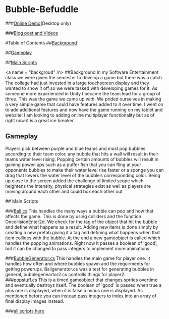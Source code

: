 # Bubble-Befuddle

###[Online Demo](http://raycoti.com/index.php/2016/09/15/bubble-befuddle-demo/)(Desktop only)

###[Blog post and Videos](http://raycoti.com/index.php/2016/09/07/bubble-befuddle/)

#Table of Contents
##[Background](#background)

##[Gameplay](#gameplay)

##[Main Scripts](#scripts)

<a name = "backgroud" /n>
##Background
In my Software Entertainment class we were given the semester to develop a game but there was a catch. The college had just invested in a large touchscreen display and they wanted to show it off so we were tasked with developing games for it. As someone more experienced in Unity I became the team lead for a group of three. This was the game we came up with. We prided ourselves in making a very simple game that could have features added to it over time.  I went on to add additional features and now have the game running on my tablet and website! I am looking to adding online multiplayer functionality but as of right now it is a great ice breaker.
<a name ="gameplay"/>
## Gameplay 
 Players pick between purple and blue teams and must pop bubbles according to their team color, any bubble that hits a wall will result in their teams water level rising. Popping certain amounts of bubbles will result in gaining power-ups such as a puffer fish that you can fling at your opponents bubbles to make their water level rise faster or a sponge you can drag that lowers the water level of the bubble’s corresponding color.  Being up close to the screen added the challenge of limited scope which heightens the intensity, physical strategies exist as well as players are moving around each other and could box each other out
 
 <a name ="scripts"/>
## Main Scripts 

###[Ball.cs](https://github.com/raycoti/Bubble-Befuddle/blob/master/Assets/Scripts/Ball.cs)
This handles the many ways a bubble can pop and how that affects the game. This is done by using colliders and the function OncollisionEnter2d. We check for the tag of the object that hit the bubble and define what happens as a result. Adding new items is done simply by creating a new prefab giving it a tag and defining what happens when that item collides with the bubble. At the end a new gameobject is called which handles the popping animations. Right now it passes a boolean of 'good', but it can be changed to pass integers to implement more animations.  

###[BubbleGenerator.cs](https://github.com/raycoti/Bubble-Befuddle/blob/master/Assets/Scripts/BubbleGenerator.cs)
This handles the main game for player one. It handles how often and where bubbles spawn and the requirments for getting powerups. Ballgenerator.cs was a test for generating bubbles in general, bubblegeneartor2.cs controlls things for player2.  
###[popstuff.cs](https://github.com/raycoti/Bubble-Befuddle/blob/master/Assets/Scripts/popstuff.cs)
This is a timed gameobject that changes sprites overtime and eventually destroys itself. The boolean of 'good' is passed when true a plus one is displayed, when it is false a minus one is displayed. As mentioned before you can instead pass integers to index into an array of final display images instead. 

###[all scripts here](https://github.com/raycoti/Bubble-Befuddle/tree/master/Assets/Scripts)
